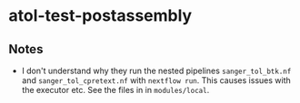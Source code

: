 # atol-test-postassembly

## Notes

- I don't understand why they run the nested pipelines `sanger_tol_btk.nf` and
  `sanger_tol_cpretext.nf` with `nextflow run`. This causes issues with the
  executor etc. See the files in in `modules/local`.
